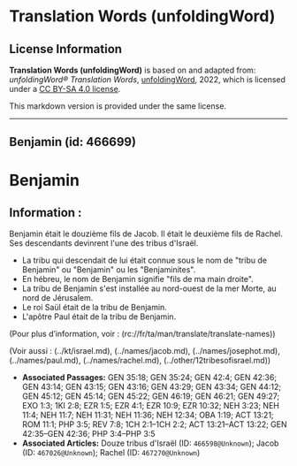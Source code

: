 # Translation Words (unfoldingWord)

## License Information

**Translation Words (unfoldingWord)** is based on and adapted from: _unfoldingWord® Translation Words_, [unfoldingWord](https://unfoldingword.org/utw), 2022, which is licensed under a [CC BY-SA 4.0 license](https://creativecommons.org/licenses/by-sa/4.0/legalcode.en).

This markdown version is provided under the same license.



--------------------------------

## Benjamin (id: 466699)

Benjamin
========

Information :
-------------

Benjamin était le douzième fils de Jacob. Il était le deuxième fils de Rachel. Ses descendants devinrent l'une des tribus d'Israël.

* La tribu qui descendait de lui était connue sous le nom de "tribu de Benjamin" ou "Benjamin" ou les "Benjaminites".
* En hébreu, le nom de Benjamin signifie "fils de ma main droite".
* La tribu de Benjamin s'est installée au nord\-ouest de la mer Morte, au nord de Jérusalem.
* Le roi Saül était de la tribu de Benjamin.
* L'apôtre Paul était de la tribu de Benjamin.

(Pour plus d’information, voir : (rc://fr/ta/man/translate/translate\-names))

(Voir aussi : (../kt/israel.md), (../names/jacob.md), (../names/josephot.md), (../names/paul.md), (../names/rachel.md), (../other/12tribesofisrael.md))

* **Associated Passages:** GEN 35:18; GEN 35:24; GEN 42:4; GEN 42:36; GEN 43:14; GEN 43:15; GEN 43:16; GEN 43:29; GEN 43:34; GEN 44:12; GEN 45:12; GEN 45:14; GEN 45:22; GEN 46:19; GEN 46:21; GEN 49:27; EXO 1:3; 1KI 2:8; EZR 1:5; EZR 4:1; EZR 10:9; EZR 10:32; NEH 3:23; NEH 11:4; NEH 11:7; NEH 11:31; NEH 11:36; NEH 12:34; OBA 1:19; ACT 13:21; ROM 11:1; PHP 3:5; REV 7:8; 1CH 2:1–1CH 2:2; ACT 13:21–ACT 13:22; GEN 42:35–GEN 42:36; PHP 3:4–PHP 3:5
* **Associated Articles:** Douze tribus d'Israël (ID: `466598@Unknown`); Jacob (ID: `467026@Unknown`); Rachel (ID: `467270@Unknown`)

